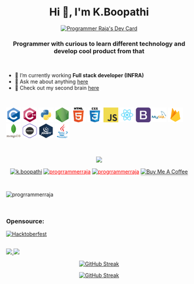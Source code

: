 <!--
**programmerraja/programmerraja** is a ✨ _special_ ✨ repository because its `README.md` (this file) appears on your GitHub profile.

Here are some ideas to get you started:

- 🔭 I’m currently working on ...
- 🌱 I’m currently learning ...
- 👯 I’m looking to collaborate on ...
- 🤔 I’m looking for help with ...
- 💬 Ask me about ...
- 📫 How to reach me: ...
- 😄 Pronouns: ...
- ⚡ Fun fact: ...
- 🔭 I’m currently working on <br>
-->
<h1 align="center">Hi 👋, I'm K.Boopathi</h1>
<div align="center">
    <a href="https://app.daily.dev/programmerraja"><img src="https://api.daily.dev/devcards/v2/NbQgWXH9JdceQ4lfD3WCY.png?type=default&r=51m" width="356" alt="Programmer Raja's Dev Card"/></a>
<!--     <img src="./img/hero.gif" alt="Coder GIF" width="" height=""> -->
 </div>

<h3 align="center">Programmer with curious to learn different technology and develop cool product from that</h3>
<br>

- 🌱 I’m currently working **Full stack developer (INFRA)** 
- 💬 Ask me about anything [here](https://github.com/programmerraja/programmerraja/issues)
- :brain: Check out my second brain [here](https://programmerraja.github.io/blog/)

<br>

<p align="left">
  
  <img src="./img/c.svg" alt="c" width="40" height="40"/>
  <img src="./img/c++.svg" alt="cplusplus" width="40" height="40"/>
  <img src="./img/python.png" alt="python" width="40" height="40"/>
  <img src="./img/nodejs.png" alt="node" width="40" height="40"/> 
  <img src="./img/html.png" alt="html5" width="40" height="40"/>
  <img src="./img/css.png" alt="css3" width="40" height="40"/> 
  <img src="./img/javascript.png" alt="javascript" width="40" height="40"/> 
  <img src="./img/react.png" alt="react" width="40" height="40"/>
  <img src="./img/bootstrap.png" alt="bootstrap" width="40" height="40"/>
  <img src="./img/mysql.svg" alt="mysql" width="40" height="40"/> 
  <img src="./img/firebase.png" alt="firebase" width="40" height="40"/>
  <img src="./img/mongodb.svg" alt="mongodb" width="40" height="40"/> 
  <img src="./img/expressjs.png" alt="expressjs" width="40" height="40"/> 
  <img src="./img/jquery.png" alt="jquery" width="40" height="40"/>
  <img src="./img/java.svg" alt="java" width="40" height="40"/> 
</p>
<br>
<p align = "center"><img align="center" src="https://github.com/rajput2107/rajput2107/blob/master/Assets/Handshake.gif" height="33px" /></p>
<p align="center">
<a href="https://www.linkedin.com/in/k-boopathi-5b475a169/" target="blank"><img align="center" src="https://img.shields.io/badge/LinkedIn-0077B5?style=for-the-badge&logo=linkedin&logoColor=white" alt="k.boopathi" /></a>
<a href="https://www.youtube.com/channel/UC2oJSUOdsZh3ih_jLYNfu1w" target="blank" style="color:red"><img align="center" src="https://img.shields.io/badge/YouTube-FF0000?style=for-the-badge&logo=youtube&logoColor=white" alt="progrrammerraja" /></a>
    <a href="https://medium.com/@programmerraja" target="blank" style="color:red"><img align="center" src="https://img.shields.io/badge/Medium-12100E?style=for-the-badge&logo=medium&logoColor=white" alt="progrrammerraja" /></a>
   <a href="https://buymeacoffee.com/programmerraja" target="_blank"><img align="center" src="https://www.buymeacoffee.com/assets/img/custom_images/orange_img.png" alt="Buy Me A Coffee" style="height:25px;box-shadow: 0px 3px 2px 0px rgba(190, 190, 190, 0.5) !important;-webkit-box-shadow: 0px 3px 2px 0px rgba(190, 190, 190, 0.5) !important;" ></a>

</p>
<br>
<p align="left"> <img src="https://komarev.com/ghpvc/?username=progrrammerraja" alt="progrrammerraja" /> </p>
<br>

### Opensource:

[![Hacktoberfest](https://img.shields.io/badge/Hacktoberfest2020-firstcontribution-blueviolet)](https://hacktoberfest.digitalocean.com/profile)
<br>
<br>
<!-- [![programmer raja github stats](https://github-readme-stats.vercel.app/api?username=programmerraja&show_icons=true&theme=radical)](https://github.com/programmerraja/github-readme-stats&show_icons=true&theme=radical) -->


<!-- <a href="https://github.com/programmerraja/github-readme-stats">
  <img align="center" src="https://github-readme-stats.vercel.app/api/top-langs/?username=programmerraja&layout=compact&theme=radical" />
</a> -->
<a href="https://github.com/programmerraja">
    <img src="https://github-readme-stats.vercel.app/api?username=programmerraja&count_private=true&show_icons=true&theme=chartreuse-dark&hide_border=true" width="51%" />
</a>
<a href="https://github.com/programmerraja">
  <img src="https://github-readme-stats.vercel.app/api/top-langs/?username=programmerraja&theme=chartreuse-dark&layout=compact&hide_border=true" width="43%" />
</a>


<div align="center">

[![GitHub Streak](https://github-readme-streak-stats.herokuapp.com?user=programmerraja&theme=chartreuse-dark&hide_border=true)](https://git.io/streak-stats)
    
</div>

<div align="center">

[![GitHub Streak](https://github-profile-trophy.vercel.app/?username=programmerraja&margin-w=15&theme=darkhub&no-frame=true&no-bg=true)](https://github.com/programmerraja)

</div>



<!-- https://github.com/programmerraja/github-readme-activity-graph -->
<!-- <a href="https://github.com/programmerraja/github-readme-activity-graph"><img alt="boopathi Activity Graph" src="https://activity-graph.herokuapp.com/graph?username=programmerraja&bg_color=1F222E&color=F8D866&line=de3187&point=5a9bdb&hide_border=true"/></a> -->


